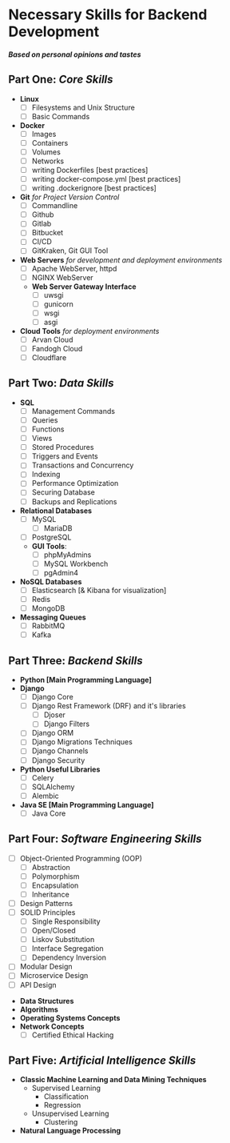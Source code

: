 # Necessary Skills for Backend Development

#### _Based on personal opinions and tastes_

## Part One: _Core Skills_

- **Linux**
    - [ ] Filesystems and Unix Structure
    - [ ] Basic Commands
- **Docker**
    - [ ] Images
    - [ ] Containers
    - [ ] Volumes
    - [ ] Networks
    - [ ] writing Dockerfiles [best practices]
    - [ ] writing docker-compose.yml [best practices]
    - [ ] writing .dockerignore [best practices]
- **Git** _for Project Version Control_
    - [ ] Commandline
    - [ ] Github
    - [ ] Gitlab
    - [ ] Bitbucket
    - [ ] CI/CD
    - [ ] GitKraken, Git GUI Tool
- **Web Servers** _for development and deployment environments_
    - [ ] Apache WebServer, httpd
    - [ ] NGINX WebServer
    - **Web Server Gateway Interface**
        - [ ] uwsgi
        - [ ] gunicorn
        - [ ] wsgi
        - [ ] asgi
- **Cloud Tools** _for deployment environments_
    - [ ] Arvan Cloud
    - [ ] Fandogh Cloud
    - [ ] Cloudflare

## Part Two: _Data Skills_

- **SQL**
    - [ ] Management Commands
    - [ ] Queries
    - [ ] Functions
    - [ ] Views
    - [ ] Stored Procedures
    - [ ] Triggers and Events
    - [ ] Transactions and Concurrency
    - [ ] Indexing
    - [ ] Performance Optimization
    - [ ] Securing Database
    - [ ] Backups and Replications
- **Relational Databases**
    - [ ] MySQL
        - [ ] MariaDB
    - [ ] PostgreSQL
    - **GUI Tools**:
        - [ ] phpMyAdmins
        - [ ] MySQL Workbench
        - [ ] pgAdmin4
- **NoSQL Databases**
    - [ ] Elasticsearch  [& Kibana for visualization]
    - [ ] Redis
    - [ ] MongoDB
- **Messaging Queues**
    -  [ ] RabbitMQ
    -  [ ] Kafka

## Part Three: _Backend Skills_

- **Python [Main Programming Language]**
- **Django**
    - [ ] Django Core
    - [ ] Django Rest Framework (DRF) and it's libraries
        - [ ] Djoser
        - [ ] Django Filters
    - [ ] Django ORM
    - [ ] Django Migrations Techniques
    - [ ] Django Channels
    - [ ] Django Security
- **Python Useful Libraries**
    -  [ ] Celery
    -  [ ] SQLAlchemy
    -  [ ] Alembic
- **Java SE [Main Programming Language]**
    - [ ] Java Core

## Part Four: _Software Engineering Skills_

- [ ] Object-Oriented Programming (OOP)
    - [ ] Abstraction
    - [ ] Polymorphism
    - [ ] Encapsulation
    - [ ] Inheritance
- [ ] Design Patterns
- [ ] SOLID Principles
    - [ ] Single Responsibility
    - [ ] Open/Closed
    - [ ] Liskov Substitution
    - [ ] Interface Segregation
    - [ ] Dependency Inversion
- [ ] Modular Design
- [ ] Microservice Design
- [ ] API Design
- **Data Structures**
- **Algorithms**
- **Operating Systems Concepts**
- **Network Concepts**
    - [ ] Certified Ethical Hacking

## Part Five: _Artificial Intelligence Skills_

- **Classic Machine Learning and Data Mining Techniques**
    - Supervised Learning
        - Classification
        - Regression
    - Unsupervised Learning
        - Clustering
- **Natural Language Processing**